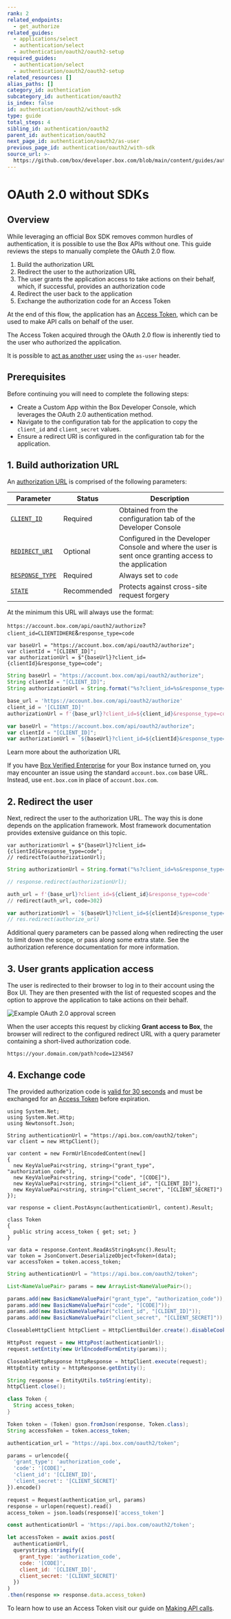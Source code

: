 ```yaml
---
rank: 2
related_endpoints:
  - get_authorize
related_guides:
  - applications/select
  - authentication/select
  - authentication/oauth2/oauth2-setup
required_guides:
  - authentication/select
  - authentication/oauth2/oauth2-setup
related_resources: []
alias_paths: []
category_id: authentication
subcategory_id: authentication/oauth2
is_index: false
id: authentication/oauth2/without-sdk
type: guide
total_steps: 4
sibling_id: authentication/oauth2
parent_id: authentication/oauth2
next_page_id: authentication/oauth2/as-user
previous_page_id: authentication/oauth2/with-sdk
source_url: >-
  https://github.com/box/developer.box.com/blob/main/content/guides/authentication/oauth2/without-sdk.md
---
```

# OAuth 2.0 without SDKs

## Overview

While leveraging an official Box SDK removes common hurdles of authentication,
it is possible to use the Box APIs without one. This guide reviews the steps to
manually complete the OAuth 2.0 flow.

1. Build the authorization URL
2. Redirect the user to the authorization URL
3. The user grants the application access to take actions on their behalf,
  which, if successful, provides an authorization code
4. Redirect the user back to the application
5. Exchange the authorization code for an Access Token

At the end of this flow, the application has an [Access Token][tokens], which
can be used to make API calls on behalf of the user.

<Message notice>

The Access Token acquired through the OAuth 2.0 flow is inherently tied to the
user who authorized the application.

It is possible to [act as another user](g://authentication/oauth2/as-user)
using the `as-user` header.

</Message>

## Prerequisites

Before continuing you will need to complete the following steps:

* Create a Custom App within the Box Developer Console, which leverages the
 OAuth 2.0 authentication method.
* Navigate to the configuration tab for the application to copy the `client_id`
 and `client_secret` values.
* Ensure a redirect URI is configured in the configuration tab for the
 application. 

## 1. Build authorization URL

An [authorization URL][auth] is comprised of the following parameters:

<!-- markdownlint-disable line-length -->

| Parameter          | Status       | Description
| ------------------ | ------------ | ----------------------------------------
| [`CLIENT_ID`][ci]    | Required     | Obtained from the configuration tab of the Developer Console                                           |
| [`REDIRECT_URI`][re] | Optional     | Configured in the Developer Console and where the user is sent once granting access to the application |
| [`RESPONSE_TYPE`][co]| Required     | Always set to `code`                                                                                   |
| [`STATE`][st]        | Recommended  | Protects against cross-site request forgery                                                            |

<!-- markdownlint-enable line-length -->

At the minimum this URL will always use the format:

<!-- markdownlint-disable line-length -->

`https://account.box.com/api/oauth2/authorize`?`client_id=CLIENTIDHERE`&`response_type=code`
<!-- markdownlint-enable line-length -->

<Tabs>

<Tab title='.Net'>

<!-- markdownlint-disable line-length -->

```dotnet
var baseUrl = "https://account.box.com/api/oauth2/authorize";
var clientId = "[CLIENT_ID]";
var authorizationUrl = $"{baseUrl}?client_id={clientId}&response_type=code";
```

<!-- markdownlint-enable line-length -->

</Tab>

<Tab title='Java'>

<!-- markdownlint-disable line-length -->

```java
String baseUrl = "https://account.box.com/api/oauth2/authorize";
String clientId = "[CLIENT_ID]";
String authorizationUrl = String.format("%s?client_id=%s&response_type=code", baseUrl, clientId);
```

<!-- markdownlint-enable line-length -->

</Tab>

<Tab title='Python'>

```python
base_url = 'https://account.box.com/api/oauth2/authorize'
client_id = '[CLIENT_ID]'
authorizationUrl = f'{base_url}?client_id=${client_id}&response_type=code'
```

</Tab>

<Tab title='Node'>

```js
var baseUrl = "https://account.box.com/api/oauth2/authorize";
var clientId = "[CLIENT_ID]";
var authorizationUrl = `${baseUrl}?client_id=${clientId}&response_type=code`;
```

</Tab>

</Tabs>

<CTA to="e://get-authorize">

Learn more about the authorization URL

</CTA>

<Message type='tip'>

If you have [Box Verified Enterprise][1] for your Box
instance turned on, you
may encounter an issue using the standard
`account.box.com` base URL.
Instead, use `ent.box.com` in place of `account.box.com`.

</Message>

## 2. Redirect the user

Next, redirect the user to the authorization URL. The way this is done depends
on the application framework. Most framework documentation provides extensive
guidance on this topic.

<Tabs>

<Tab title='.NET'>

```dotnet
var authorizationUrl = $"{baseUrl}?client_id={clientId}&response_type=code";
// redirectTo(authorizationUrl);
```

</Tab>

<Tab title='Java'>

<!-- markdownlint-disable line-length -->

```java
String authorizationUrl = String.format("%s?client_id=%s&response_type=code", baseUrl, clientId);

// response.redirect(authorizationUrl);
```

<!-- markdownlint-enable line-length -->

</Tab>

<Tab title='Python'>

```python
auth_url = f'{base_url}?client_id=${client_id}&response_type=code'
// redirect(auth_url, code=302)
```

</Tab>

<Tab title='Node'>

```js
var authorizationUrl = `${baseUrl}?client_id=${clientId}&response_type=code`;
// res.redirect(authorize_url)
```

</Tab>

</Tabs>

<!-- markdownlint-enable line-length -->

<Message>

Additional query parameters can be passed along when redirecting the user to
limit down the scope, or pass along some extra state. See the authorization
reference documentation for more information.

</Message>

## 3. User grants application access

The user is redirected to their browser to log in to their account using the Box
UI. They are then presented with the list of requested scopes and the option to
approve the application to take actions on their behalf.

<ImageFrame border center shadow width="400">

![Example OAuth 2.0 approval screen](./oauth2-grant.png)

</ImageFrame>

When the user accepts this request by clicking **Grant access to Box**, the
browser will redirect to the configured redirect URL with a query parameter
containing a short-lived authorization code.

```curl
https://your.domain.com/path?code=1234567
```

## 4. Exchange code

The provided authorization code is [valid for 30 seconds][thirty] and must be
exchanged for an [Access Token][at] before expiration.

<Tabs>

<Tab title='.NET'>

```dotnet
using System.Net;
using System.Net.Http;
using Newtonsoft.Json;

String authenticationUrl = "https://api.box.com/oauth2/token";
var client = new HttpClient();

var content = new FormUrlEncodedContent(new[]
{
  new KeyValuePair<string, string>("grant_type", "authorization_code"),
  new KeyValuePair<string, string>("code", "[CODE]"),
  new KeyValuePair<string, string>("client_id", "[CLIENT_ID]"),
  new KeyValuePair<string, string>("client_secret", "[CLIENT_SECRET]")
});

var response = client.PostAsync(authenticationUrl, content).Result;

class Token
{
  public string access_token { get; set; }
}

var data = response.Content.ReadAsStringAsync().Result;
var token = JsonConvert.DeserializeObject<Token>(data);
var accessToken = token.access_token;
```

</Tab>

<Tab title='Java'>

```java
String authenticationUrl = "https://api.box.com/oauth2/token";

List<NameValuePair> params = new ArrayList<NameValuePair>();

params.add(new BasicNameValuePair("grant_type", "authorization_code"));
params.add(new BasicNameValuePair("code", "[CODE]"));
params.add(new BasicNameValuePair("client_id", "[CLIENT_ID]"));
params.add(new BasicNameValuePair("client_secret", "[CLIENT_SECRET]"));

CloseableHttpClient httpClient = HttpClientBuilder.create().disableCookieManagement().build();

HttpPost request = new HttpPost(authenticationUrl);
request.setEntity(new UrlEncodedFormEntity(params));

CloseableHttpResponse httpResponse = httpClient.execute(request);
HttpEntity entity = httpResponse.getEntity();

String response = EntityUtils.toString(entity);
httpClient.close();

class Token {
  String access_token;
}

Token token = (Token) gson.fromJson(response, Token.class);
String accessToken = token.access_token;
```

</Tab>

<Tab title='Python'>

```python
authentication_url = "https://api.box.com/oauth2/token";

params = urlencode({
  'grant_type': 'authorization_code',
  'code': '[CODE]',
  'client_id': '[CLIENT_ID]',
  'client_secret': '[CLIENT_SECRET]'
}).encode()

request = Request(authentication_url, params)
response = urlopen(request).read()
access_token = json.loads(response)['access_token']
```

</Tab>

<Tab title='Node'>

```js
const authenticationUrl = 'https://api.box.com/oauth2/token';

let accessToken = await axios.post(
  authenticationUrl,
  querystring.stringify({
    grant_type: 'authorization_code',
    code: '[CODE]',
    client_id: '[CLIENT_ID]',
    client_secret: '[CLIENT_SECRET]'
  })
)
.then(response => response.data.access_token)
```

</Tab>

</Tabs>

To learn how to use an Access Token visit our guide on [Making API calls][apic].

[tokens]: g://authentication/tokens/access-tokens
<!-- i18n-enable localize-links -->

[1]: https://support.box.com/hc/en-us/articles/360043693554-Box-Verified-Enterprise-Supported-Apps
<!-- i18n-disable localize-links -->

[auth]: e://get-authorize/
[ci]: e://get-authorize/#param-client_id
[re]: e://get-authorize/#param-redirect_uri
[co]: e://get-authorize/#param-response_type
[st]: e://get-authorize/#param-state
[thirty]: g://api-calls/permissions-and-errors/expiration
[at]: e://post-oauth2-token/
[apic]: g://api-calls/